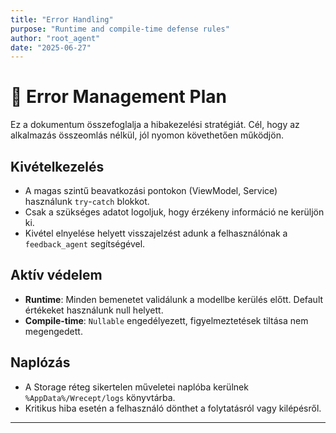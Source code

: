 ```yaml
---
title: "Error Handling"
purpose: "Runtime and compile-time defense rules"
author: "root_agent"
date: "2025-06-27"
---
```


# 🚨 Error Management Plan

Ez a dokumentum összefoglalja a hibakezelési stratégiát. Cél, hogy az alkalmazás összeomlás nélkül, jól nyomon követhetően működjön.

## Kivételkezelés

* A magas szintű beavatkozási pontokon (ViewModel, Service) használunk `try`-`catch` blokkot.
* Csak a szükséges adatot logoljuk, hogy érzékeny információ ne kerüljön ki.
* Kivétel elnyelése helyett visszajelzést adunk a felhasználónak a `feedback_agent` segítségével.

## Aktív védelem

* **Runtime**: Minden bemenetet validálunk a modellbe kerülés előtt. Default értékeket használunk null helyett.
* **Compile-time**: `Nullable` engedélyezett, figyelmeztetések tiltása nem megengedett.

## Naplózás

* A Storage réteg sikertelen műveletei naplóba kerülnek `%AppData%/Wrecept/logs` könyvtárba.
* Kritikus hiba esetén a felhasználó dönthet a folytatásról vagy kilépésről.

---
